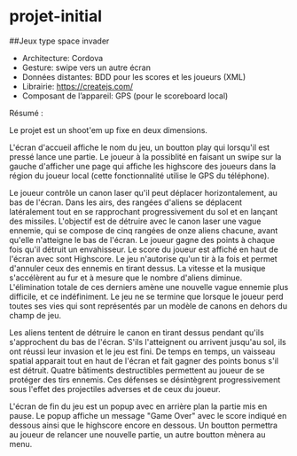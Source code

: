 # projet-initial

##Jeux type space invader

- Architecture: Cordova
- Gesture: swipe vers un autre écran
- Données distantes: BDD pour les scores et les joueurs (XML)
- Librairie: https://createjs.com/
- Composant de l’appareil: GPS (pour le scoreboard local)

Résumé : 

Le projet est un shoot'em up fixe en deux dimensions. 

L'écran d'accueil affiche le nom du jeu, un boutton play qui lorsqu'il est pressé lance une partie. Le joueur à la possiblité en faisant un swipe sur la gauche d'afficher une page qui affiche les highscore des joueurs dans la région du joueur local (cette fonctionnalité utilise le GPS du téléphone).

Le joueur contrôle un canon laser qu'il peut déplacer horizontalement, au bas de l'écran. Dans les airs, des rangées d'aliens se déplacent latéralement tout en se rapprochant progressivement du sol et en lançant des missiles. L'objectif est de détruire avec le canon laser une vague ennemie, qui se compose de cinq rangées de onze aliens chacune, avant qu'elle n'atteigne le bas de l'écran. Le joueur gagne des points à chaque fois qu'il détruit un envahisseur. Le score du joueur est affiché en haut de l'écran avec sont Highscore. Le jeu n'autorise qu'un tir à la fois et permet d'annuler ceux des ennemis en tirant dessus. La vitesse et la musique s'accélèrent au fur et à mesure que le nombre d'aliens diminue. L'élimination totale de ces derniers amène une nouvelle vague ennemie plus difficile, et ce indéfiniment. Le jeu ne se termine que lorsque le joueur perd toutes ses vies qui sont représentés par un modèle de canons en dehors du champ de jeu.

Les aliens tentent de détruire le canon en tirant dessus pendant qu'ils s'approchent du bas de l'écran. S'ils l'atteignent ou arrivent jusqu'au sol, ils ont réussi leur invasion et le jeu est fini. De temps en temps, un vaisseau spatial apparait tout en haut de l'écran et fait gagner des points bonus s'il est détruit. Quatre bâtiments destructibles permettent au joueur de se protéger des tirs ennemis. Ces défenses se désintègrent progressivement sous l'effet des projectiles adverses et de ceux du joueur.

L'écran de fin du jeu est un popup avec en arrière plan la partie mis en pause. Le popup affiche un message "Game Over" avec le score indiqué en dessous ainsi que le highscore encore en dessous. Un boutton permettra au joueur de relancer une nouvelle partie, un autre boutton mènera au menu.
